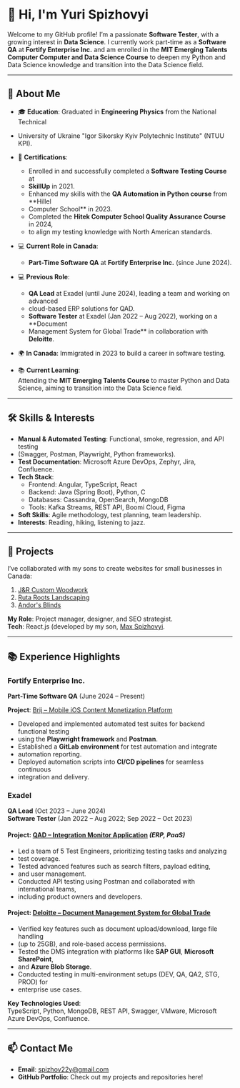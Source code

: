 # 👋 Hi, I'm Yuri Spizhovyi

Welcome to my GitHub profile! I’m a passionate **Software Tester**,
with a growing interest in **Data Science**.
I currently work part-time as a **Software QA** at **Fortify Enterprise Inc.**
and am enrolled in the **MIT Emerging Talents Computer Computer and Data Science
Course** to deepen my Python and Data Science knowledge and transition into the Data
Science field.

---

## 🌟 About Me

- 🎓 **Education**: Graduated in **Engineering Physics** from the National Technical
- University of Ukraine "Igor Sikorsky Kyiv Polytechnic Institute" (NTUU KPI).
- 📘 **Certifications**:  
  - Enrolled in and successfully completed a **Software Testing Course** at
  - **SkillUp** in 2021.
  - Enhanced my skills with the **QA Automation in Python course** from **Hillel
  - Computer School** in 2023.  
  - Completed the **Hitek Computer School Quality Assurance Course** in 2024,
  - to align my testing knowledge with North American standards.

- 💻 **Current Role in Canada**:  
  - **Part-Time Software QA** at **Fortify Enterprise Inc.** (since June 2024).
- 💻 **Previous Role**:  
  - **QA Lead** at Exadel (until June 2024), leading a team and working on advanced
  - cloud-based ERP solutions for QAD.  
  - **Software Tester** at Exadel (Jan 2022 – Aug 2022), working on a **Document
  - Management System for Global Trade** in collaboration with **Deloitte**.  
- 🌍 **In Canada**: Immigrated in 2023 to build a career in software testing.
- 📚 **Current Learning**:  
  Attending the **MIT Emerging Talents Course** to master Python and Data Science,
  aiming to transition into the Data Science field.

---

## 🛠️ Skills & Interests

- **Manual & Automated Testing**: Functional, smoke, regression, and API testing
- (Swagger, Postman, Playwright, Python frameworks).
- **Test Documentation**: Microsoft Azure DevOps, Zephyr, Jira, Confluence.
- **Tech Stack**:  
  - Frontend: Angular, TypeScript, React  
  - Backend: Java (Spring Boot), Python, C  
  - Databases: Cassandra, OpenSearch, MongoDB  
  - Tools: Kafka Streams, REST API, Boomi Cloud, Figma
- **Soft Skills**: Agile methodology, test planning, team leadership.
- **Interests**: Reading, hiking, listening to jazz.

---

## 🚀 Projects

I’ve collaborated with my sons to create websites for small businesses in Canada:

1. [J&R Custom Woodwork](https://jrcustomwoodwork.ca)  
2. [Ruta Roots Landscaping](https://www.rutarootslandscaping.com)  
3. [Andor's Blinds](https://andorsblinds.ca)  

**My Role**: Project manager, designer, and SEO strategist.  
**Tech**: React.js (developed by my son, [Max Spizhovyi](https://maxweb.studio).

---

## 📚 Experience Highlights

### **Fortify Enterprise Inc.**  

**Part-Time Software QA** (June 2024 – Present)

**Project**: [Brij – Mobile iOS Content Monetization Platform](https://brij.app/)

- Developed and implemented automated test suites for backend functional testing
- using the **Playwright framework** and **Postman**.  
- Established a **GitLab environment** for test automation and integrate
- automation reporting.  
- Deployed automation scripts into **CI/CD pipelines** for seamless continuous
- integration and delivery.

### **Exadel**  

**QA Lead** (Oct 2023 – June 2024)  
**Software Tester** (Jan 2022 – Aug 2022; Sep 2022 – Oct 2023)  

#### **Project**: [QAD – Integration Monitor Application](https://www.qad.com/cloud-erp) *(ERP, PaaS)*  

- Led a team of 5 Test Engineers, prioritizing testing tasks and analyzing
- test coverage.  
- Tested advanced features such as search filters, payload editing,
- and user management.  
- Conducted API testing using Postman and collaborated with international teams,
- including product owners and developers.  

#### **Project**: [Deloitte – Document Management System for Global Trade](https://www.deloitte.com/be/en/Industries/technology/research/document-management-system-for-global-trade-technology.html)  

- Verified key features such as document upload/download, large file handling
- (up to 25GB), and role-based access permissions.  
- Tested the DMS integration with platforms like **SAP GUI**, **Microsoft SharePoint**,
- and **Azure Blob Storage**.  
- Conducted testing in multi-environment setups (DEV, QA, QA2, STG, PROD) for
- enterprise use cases.  

**Key Technologies Used**:  
TypeScript, Python, MongoDB, REST API, Swagger, VMware,
Microsoft Azure DevOps, Confluence.  

---

## 📫 Contact Me

- **Email**: <spizhov22y@gmail.com>
- **GitHub Portfolio**: Check out my projects and repositories here!
